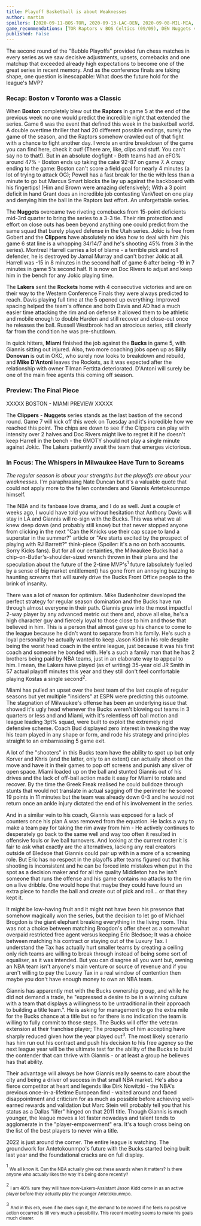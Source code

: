 ```yaml
---
title: Playoff Basketball is about Weaknesses
author: martim
spoilers: [2020-09-11-BOS-TOR, 2020-09-13-LAC-DEN, 2020-09-08-MIL-MIA, 2020-09-12-LAL-HOU]
game_recommendations: [TOR Raptors v BOS Celtics (09/09), DEN Nuggets v LA Clippers (09/13), DEN Nuggets v LA Clippers (09/11), TOR Raptors vs BOS Celtics (09/11)]
published: False
---
```


The second round of the "Bubble Playoffs" provided fun chess matches in every series as we saw decisive adjustments, upsets, comebacks and one matchup that exceeded already high expectations to become one of the great series in recent memory. And as the conference finals are taking shape, one question is inescapable: What does the future hold for the league's MVP?

<!--spoilers-->

### Recap: Boston v Toronto was a Classic 

When **Boston** completely blew out the **Raptors** in game 5 at the end of the previous week no one would predict the incredible night that extended the series. Game 6 was the event that defined this week in the basketball world. A double overtime thriller that had 20 different possible endings, surely the game of the season, and the Raptors somehow crawled out of that fight with a chance to fight another day. I wrote an entire breakdown of the game you can find here, check it out! (There are, like, clips and stuff. You can't say no to that!). But in an absolute dogfight - Both teams had an eFG% around 47% - Boston ends up taking the cake 92-87 on game 7. A crazy ending to the game: Boston can't score a field goal for nearly 4 minutes (a lot of trying to attack OG); Powell has a fast break for the tie with less than a minute to go but Marcus Smart blocks the lay up against the backboard with his fingertips! (Him and Brown were amazing defensively); With a 3 point deficit in hand Grant does an incredible job contesting VanVleet on one play and denying him the ball in the Raptors last effort. An unforgettable series.

The **Nuggets** overcame two riveting comebacks from 15-point deficients mid-3rd quarter to bring the series to a 3-3 tie. Their rim protection and effort on close outs has been beyond anything one could predict from the same squad that barely played defense in the Utah series. Jokic is free from Gobert and the **Clippers** have absolutely no idea how to deal with him (his game 6 stat line is a whopping 34/14/7 and he's shooting 45% from 3 in the series). Montrezl Harrell carries a lot of blame - a terrible pick and roll defender, he is destroyed by Jamal Murray and can't bother Jokic at all. Harrell was -15 in 8 minutes in the second half of game 6 after being -19 in 7 minutes in game 5's second half. It is now on Doc Rivers to adjust and keep him in the bench for any Jokic playing time.

The **Lakers** sent the **Rockets** home with 4 consecutive victories and are on their way to the Western Conference Finals they were always predicted to reach. Davis playing full time at the 5 opened up everything: Improved spacing helped the team's offence and both Davis and AD had a much easier time attacking the rim and on defense it allowed them to be athletic and mobile enough to double Harden and still recover and close-out once he releases the ball. Russell Westbrook had an atrocious series, still clearly far from the condition he was pre-shutdown.

In quick hitters, **Miami** finished the job against the **Bucks** in game 5, with Giannis sitting out injured. Also, two more coaching jobs open up as **Billy Donovan** is out in OKC, who surely now looks to breakdown and rebuild, and **Mike D'Antoni** leaves the Rockets, as it was expected after the relationship with owner Tilman Fertitta deteriorated. D'Antoni will surely be one of the main free agents this coming off season.

### Preview: The Final Piece

XXXXX BOSTON - MIAMI PREVIEW XXXXX

The **Clippers** - **Nuggets** series stands as the last bastion of the second round. Game 7 will kick off this week on Tuesday and it's incredible how we reached this point. The chips are down to see if the Clippers can play with intensity over 2 halves and Doc Rivers might live to regret it if he doesn't keep Harrell in the bench - the 6MOTY should not play a single minute against Jokic. The Lakers patiently await the team that emerges victorious.

### In Focus: The Whispers in Milwaukee Have Turn to Screams

_The regular season is about your strengths but the playoffs are about your weaknesses_. I'm paraphrasing Nate Duncan but it's a valuable quote that could not apply more to the fallen contenders and Giannis Antetokounmpo himself.

The NBA and its fanbase love drama, and I do as well. Just a couple of weeks ago, I would have told you without hesitation that Anthony Davis will stay in LA and Giannis will re-sign with the Bucks. This was what we all knew deep down (and probably still know) but that never stopped anyone from clicking in the next "Can the Knicks use their cap scape to land a superstar in the summer?" article or "Are starts excited by the prospect of playing with RJ Barrett?" think-piece (Spoiler: it's a no on both accounts. Sorry Kicks fans). But for all our certainties, the Milwaukee Bucks had a chip-on-Butler's-shoulder-sized wrench thrown in their plans and the speculation about the future of the 2-time MVP's<sup>1</sup> future (absolutely fuelled by a sense of big market entitlement) has gone from an annoying buzzing to haunting screams that will surely drive the Bucks Front Office people to the brink of insanity. 

There was a lot of reason for optimism. Mike Budenholzer developed the perfect strategy for regular season domination and the Bucks have run through almost everyone in their path. Giannis grew into the most impactful 2-way player by any advanced metric out there and, above all else, he's a high character guy and fiercely loyal to those close to him and those that believed in him. This is a person that almost gave up his chance to come to the league because he didn't want to separate from his family. He's such a loyal personality he actually wanted to keep Jason Kidd in his role despite being the worst head coach in the entire league, just because it was his first coach and someone he bonded with. He's a such a family man that he has 2 brothers being paid by NBA teams, just in an elaborate way to appeal to him. I mean, the Lakers have played (as of writing) 35-year old JR Smith in 57 actual playoff minutes this year and they still don't feel comfortable playing Kostas a single second<sup>2</sup>.

Miami has pulled an upset over the best team of the last couple of regular seasons but yet multiple "insiders" at ESPN were predicting this outcome. The stagnation of Milwaukee's offense has been an underlying issue that showed it's ugly head whenever the Bucks weren't blowing out teams in 3 quarters or less and and Miami, with it's relentless off ball motion and league leading 3pt% squad, were built to exploit the extremely rigid defensive scheme. Coach Bud displayed zero interest in tweaking the way his team played in any shape or form, and rode his strategy and principles straight to an embarrassing 5 game exit.

A lot of the "shooters" in this Bucks team have the ability to spot up but only Korver and Khris (and the latter, only to an extent) can actually shoot on the move and have it in their games to pop off screens and punish any sliver of open space. Miami loaded up on the ball and stunted Giannis out of his drives and the lack of off-ball action made it easy for Miami to rotate and recover. By the time the Greek Freak realised he could bulldoze through stunts that would not translate in actual sagging off the perimeter he scored 19 points in 11 minutes but the team was already down 0-3 and he would not return once an ankle injury dictated the end of his involvement in the series.

And in a similar vein to his coach, Giannis was exposed for a lack of counters once his plan A was removed from the equation. He lacks a way to make a team pay for taking the rim away from him - He actively continues to desperately go back to the same well and way too often it resulted in offensive fouls or live ball turnovers. And looking at the current roster it is fair to ask what exactly are the alternatives, lacking any real creators outside of Bledsoe that Giannis could pair up with in a more of a screening role. But Eric has no respect in the playoffs after teams figured out that his shooting is inconsistent and he can be forced into mistakes when put in the spot as a decision maker and for all the quality Middleton has he isn't someone that runs the offense and his game contains no attacks to the rim on a live dribble. One would hope that maybe they could have found an extra piece to handle the ball and create out of pick and roll... or that they kept it.

It might be low-having fruit and it might not have been his presence that somehow magically won the series, but the decision to let go of Michael Brogdon is the giant elephant breaking everything in the living room. This was not a choice between matching Brogdon's offer sheet as a somewhat overpaid restricted free agent versus keeping Eric Bledsoe; It was a choice between matching his contract or staying out of the Luxury Tax. I understand the Tax has actually hurt smaller teams by creating a ceiling only rich teams are willing to break through instead of being some sort of equaliser, as it was intended. But you can disagree all you want but, owning an NBA team isn't anyone's main venture or source of revenue and if you aren't willing to pay the Luxury Tax in a real window of contention then maybe you don't have enough money to own an NBA team.

Giannis has apparently met with the Bucks ownership group, and while he did not demand a trade, he "expressed a desire to be in a winning culture with a team that displays a willingness to be untraditional in their approach to building a title team.". He is asking for management to go the extra mile for the Bucks chance at a title but so far there is no indication the team is willing to fully commit to those steps. The Bucks will offer the veteran extension at their franchise player; The prospects of him accepting have sharply reduced given how the year played out<sup>3</sup>. The most likely scenario has him run out his contract and push his decision to his free agency so the next league year will be the ultimate test for the ability of the Bucks to build the contender that can thrive with Giannis - or at least a group he believes has that ability.

Their advantage will always be how Giannis really seems to care about the city and being a driver of success in that small NBA market. He's also a fierce competitor at heart and legends like Dirk Nowitzki - the NBA's previous once-in-a-lifetime European find - waited around and faced disappointment and criticism for as much as possible before achieving well-earned rewards and validation but Marc Stein will probably tell you that his status as a Dallas "lifer" hinged on that 2011 title. Though Giannis is much younger, the league moves a lot faster nowadays and talent tends to agglomerate in the "player-empowerment" era. It's a tough cross being on the list of the best players to never win a title.

2022 is just around the corner. The entire league is watching. The groundwork for Antetokounmpo's future with the Bucks started being built last year and the foundational cracks are on full display.

<sup>1</sup> <sub>We all know it. Can the NBA actually give out these awards when it matters? Is there anyone who actually likes the way it's being done recently?</sub>

<sup>2</sup> <sub>I am 40% sure they will have now-Lakers-Assistant Jason Kidd come in as an active player before they actually play the younger Antetokounmpo.</sub>

<sup>3</sup> <sub>And in this era, even if he does sign it, the demand to be moved if he feels no positive action occurred is till very much a possibility. This recent meeting seems to make his goals much clearer.</sub>
